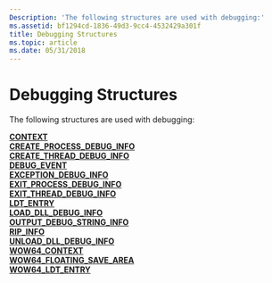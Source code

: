 ```yaml
---
Description: 'The following structures are used with debugging:'
ms.assetid: bf1294cd-1836-49d3-9cc4-4532429a301f
title: Debugging Structures
ms.topic: article
ms.date: 05/31/2018
---
```


# Debugging Structures

The following structures are used with debugging:

<dl>

[**CONTEXT**](/windows/desktop/api/WinNT/ns-winnt-arm64_nt_context)  
[**CREATE\_PROCESS\_DEBUG\_INFO**](/windows/win32/api/minwinbase/ns-minwinbase-create_process_debug_info)  
[**CREATE\_THREAD\_DEBUG\_INFO**](/windows/win32/api/minwinbase/ns-minwinbase-create_thread_debug_info)  
[**DEBUG\_EVENT**](/windows/win32/api/minwinbase/ns-minwinbase-debug_event)  
[**EXCEPTION\_DEBUG\_INFO**](/windows/win32/api/minwinbase/ns-minwinbase-exception_debug_info)  
[**EXIT\_PROCESS\_DEBUG\_INFO**](/windows/win32/api/minwinbase/ns-minwinbase-exit_process_debug_info)  
[**EXIT\_THREAD\_DEBUG\_INFO**](/windows/win32/api/minwinbase/ns-minwinbase-exit_thread_debug_info)  
[**LDT\_ENTRY**](/windows/desktop/api/WinNT/ns-winnt-ldt_entry)  
[**LOAD\_DLL\_DEBUG\_INFO**](/windows/win32/api/minwinbase/ns-minwinbase-load_dll_debug_info)  
[**OUTPUT\_DEBUG\_STRING\_INFO**](/windows/win32/api/minwinbase/ns-minwinbase-output_debug_string_info)  
[**RIP\_INFO**](/windows/win32/api/minwinbase/ns-minwinbase-rip_info)  
[**UNLOAD\_DLL\_DEBUG\_INFO**](/windows/win32/api/minwinbase/ns-minwinbase-unload_dll_debug_info)  
[**WOW64\_CONTEXT**](/windows/desktop/api/WinNT/ns-winnt-wow64_context)  
[**WOW64\_FLOATING\_SAVE\_AREA**](/windows/desktop/api/WinNT/ns-winnt-wow64_floating_save_area)  
[**WOW64\_LDT\_ENTRY**](/windows/desktop/api/WinNT/ns-winnt-wow64_ldt_entry)  
</dl>

 

 